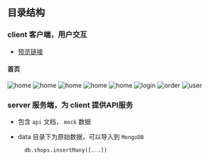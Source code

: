 ## 目录结构

### client 客户端，用户交互
  + [预览链接](https://react.xutong.top/)

#### 首页

![home](./client/doc/img/home.jpg)
![home](./client/doc/img/buy.jpg)
![home](http://cdn.xutong.top/buy.jpg)
![home](http://cdn.xutong.top/buy02.jpg)
![home](./client/doc/img/buy02.jpg)
![login](./client/doc/img/login.jpg)
![order](./client/doc/img/order.jpg)
![user](./client/doc/img/user.jpg)

### server 服务端，为 client 提供API服务
  + 包含 `api` 文档， `mock` 数据
  + data 目录下为原始数据，可以导入到 `MongoDB`

    ```
      db.shops.insertMany([...])
    ```
